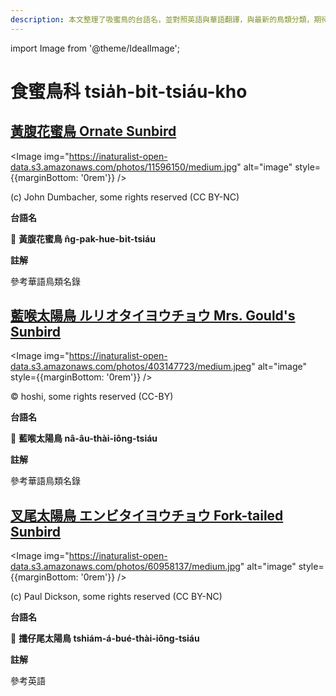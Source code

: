 ```yaml
---
description: 本文整理了吸蜜鳥的台語名，並對照英語與華語翻譯，與最新的鳥類分類，期待能夠供未來的台語鳥類圖鑑當作參考
---
```


import Image from '@theme/IdealImage';

# 食蜜鳥科 tsia̍h-bi̍t-tsiáu-kho

## [黃腹花蜜鳥 Ornate Sunbird](https://ebird.org/species/olbsun4)

<Image img="https://inaturalist-open-data.s3.amazonaws.com/photos/11596150/medium.jpg" alt="image" style={{marginBottom: '0rem'}} />

<div className="image-caption">
(c) John Dumbacher, some rights reserved (CC BY-NC)
</div>

**台語名**

🎯 **黃腹花蜜鳥 n̂g-pak-hue-bi̍t-tsiáu**

**註解**

參考華語鳥類名錄

## [藍喉太陽鳥 ルリオタイヨウチョウ Mrs. Gould's Sunbird](https://ebird.org/species/gousun1)

<Image img="https://inaturalist-open-data.s3.amazonaws.com/photos/403147723/medium.jpeg" alt="image" style={{marginBottom: '0rem'}} />

<div className="image-caption">
© hoshi, some rights reserved (CC-BY)
</div>

**台語名**

🎯 **藍喉太陽鳥 nâ-âu-thài-iông-tsiáu**

**註解**

參考華語鳥類名錄

## [叉尾太陽鳥 エンビタイヨウチョウ Fork-tailed Sunbird](https://ebird.org/species/fotsun1)

<Image img="https://inaturalist-open-data.s3.amazonaws.com/photos/60958137/medium.jpg" alt="image" style={{marginBottom: '0rem'}} />

<div className="image-caption">
(c) Paul Dickson, some rights reserved (CC BY-NC)
</div>

**台語名**

🎯 **攕仔尾太陽鳥 tshiám-á-bué-thài-iông-tsiáu**

**註解**

參考英語
